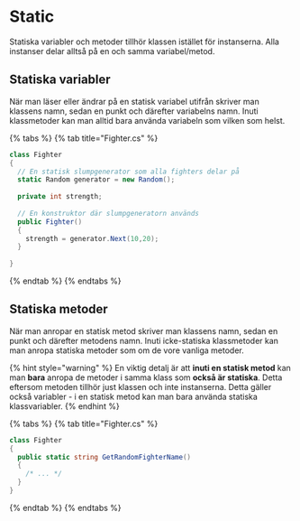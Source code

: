 # Static

Statiska variabler och metoder tillhör klassen istället för instanserna. Alla instanser delar alltså på en och samma variabel/metod.

## Statiska variabler

När man läser eller ändrar på en statisk variabel utifrån skriver man klassens namn, sedan en punkt och därefter variabelns namn. Inuti klassmetoder kan man alltid bara använda variabeln som vilken som helst.

{% tabs %}
{% tab title="Fighter.cs" %}
```csharp
class Fighter
{
  // En statisk slumpgenerator som alla fighters delar på
  static Random generator = new Random();
  
  private int strength;
  
  // En konstruktor där slumpgeneratorn används
  public Fighter()
  {
    strength = generator.Next(10,20);
  }
  
}
```
{% endtab %}
{% endtabs %}

## Statiska metoder

När man anropar en statisk metod skriver man klassens namn, sedan en punkt och därefter metodens namn. Inuti icke-statiska klassmetoder kan man anropa statiska metoder som om de vore vanliga metoder.

{% hint style="warning" %}
En viktig detalj är att **inuti en statisk metod** kan man **bara** anropa de metoder i samma klass som **också är statiska**. Detta eftersom metoden tillhör just klassen och inte instanserna. Detta gäller också variabler - i en statisk metod kan man bara använda statiska klassvariabler.
{% endhint %}

{% tabs %}
{% tab title="Fighter.cs" %}
```csharp
class Fighter
{
  public static string GetRandomFighterName()
  {
    /* ... */
  }
}
```
{% endtab %}
{% endtabs %}
